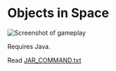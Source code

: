 # Objects in Space

![Screenshot of gameplay](http://vinietskyzilla.github.io/portfolio/images/objects-in-space-screenshot.png)

Requires Java.

Read [JAR_COMMAND.txt](https://github.com/Vinietskyzilla/objects-in-space/blob/master/JAR_COMMAND.txt)
